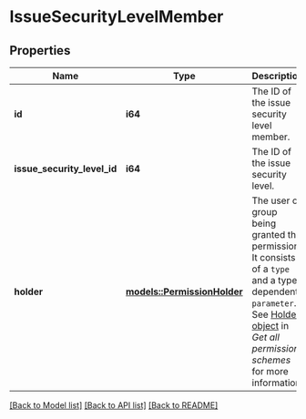 # IssueSecurityLevelMember

## Properties

Name | Type | Description | Notes
------------ | ------------- | ------------- | -------------
**id** | **i64** | The ID of the issue security level member. | 
**issue_security_level_id** | **i64** | The ID of the issue security level. | 
**holder** | [**models::PermissionHolder**](PermissionHolder.md) | The user or group being granted the permission. It consists of a `type` and a type-dependent `parameter`. See [Holder object](../api-group-permission-schemes/#holder-object) in *Get all permission schemes* for more information. | 

[[Back to Model list]](../README.md#documentation-for-models) [[Back to API list]](../README.md#documentation-for-api-endpoints) [[Back to README]](../README.md)


